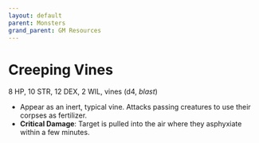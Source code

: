 ```yaml
---
layout: default
parent: Monsters
grand_parent: GM Resources
---
```



# Creeping Vines

8 HP, 10 STR, 12 DEX, 2 WIL, vines (d4, _blast_)

- Appear as an inert, typical vine. Attacks passing creatures to use their corpses as fertilizer.
- **Critical Damage**: Target is pulled into the air where they asphyxiate within a few minutes.